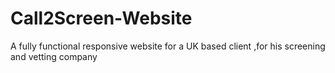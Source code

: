 # Call2Screen-Website
A fully functional responsive website for a UK based client ,for his screening and vetting company
